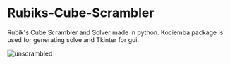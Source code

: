# Rubiks-Cube-Scrambler
 
Rubik's Cube Scrambler and Solver made in python. Kociemba package is used for generating solve and Tkinter for gui.

![unscrambled](https://i.imgur.com/0Lmhqdi.png)

